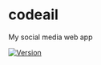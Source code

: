 # codeail
My social media web app

<a href="https://github.com/Yaswant-Kumar-Singhi/codeail/version"><img alt="Version" src="https://img.shields.io/github/issues/Yaswant-Kumar-Singhi/codeail"></a>
